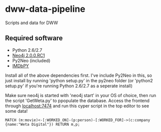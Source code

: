 dww-data-pipeline
=================

Scripts and data for DWW


Required software
-----------------

- Python 2.6/2.7 
- [Neo4j 2.0.0.RC1](http://www.neo4j.org/download)
- Py2Neo (included)
- [IMDbPY](http://imdbpy.sourceforge.net/)

Install all of the above dependencies first. I've include Py2Neo in this, so just install by running 'python setup.py' in the py2neo folder (or 'python2 setup.py' if you're running Python 2.6/2.7 as a seperate install)

Make sure neo4j is started with 'neo4j start' in your OS of choice, then run the script 'GetWeta.py' to ppopulate the database.
Access the frontend through [localhost:7474](http://localhost:7474) and run this cyper script in the top editor to see some data!

`MATCH (m:movie)<-[:WORKED_ON]-(p:person)-[:WORKED_FOR]->(c:company {name:"Weta Digital"}) RETURN m,p;`

